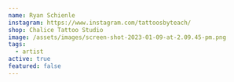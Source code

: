 ```yaml
---
name: Ryan Schienle
instagram: https://www.instagram.com/tattoosbyteach/
shop: Chalice Tattoo Studio
image: /assets/images/screen-shot-2023-01-09-at-2.09.45-pm.png
tags:
  - artist
active: true
featured: false
---
```

